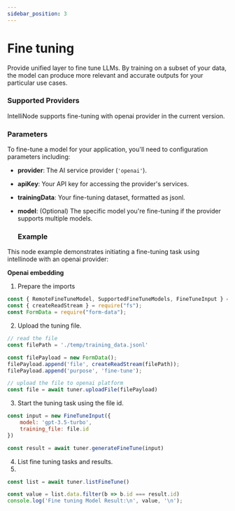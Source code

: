 ```yaml
---
sidebar_position: 3
---
```

# Fine tuning

Provide unified layer to fine tune LLMs. By training on a subset of your data, the model can produce more relevant and accurate outputs for your particular use cases.

### Supported Providers

IntelliNode supports fine-tuning with openai provider in the current version.

### Parameters

To fine-tune a model for your application, you'll need to configuration parameters including:

- **provider**: The AI service provider (`'openai'`).
- **apiKey**: Your API key for accessing the provider's services.
- **trainingData**: Your fine-tuning dataset, formatted as jsonl.
- **model**: (Optional) The specific model you're fine-tuning if the provider supports multiple models.

  ### Example

This node example demonstrates initiating a fine-tuning task using intellinode with an openai provider:

**Openai embedding**
1. Prepare the imports
```javascript
const { RemoteFineTuneModel, SupportedFineTuneModels, FineTuneInput } = require('intellinode');
const { createReadStream } = require("fs");
const FormData = require("form-data");

```

2. Upload the tuning file.

```javascript
// read the file
const filePath = './temp/training_data.jsonl'

const filePayload = new FormData();
filePayload.append('file', createReadStream(filePath));
filePayload.append('purpose', 'fine-tune');

// upload the file to openai platform
const file = await tuner.uploadFile(filePayload)
```

3. Start the tuning task using the file id.

```javascript
const input = new FineTuneInput({
    model: 'gpt-3.5-turbo',
    training_file: file.id
})

const result = await tuner.generateFineTune(input)
```
4. List fine tuning tasks and results.
5. 
```javascript
const list = await tuner.listFineTune()

const value = list.data.filter(b => b.id === result.id)
console.log('Fine tuning Model Result:\n', value, '\n');
```
